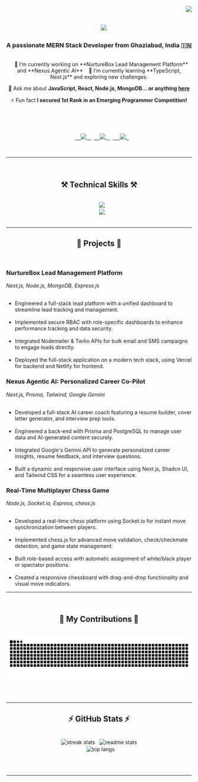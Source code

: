 <img align="right" src="https://visitor-badge.laobi.icu/badge?page_id=RahulKumar1430.RahulKumar1430" />

<h1 align="center">
    <img src="https://readme-typing-svg.herokuapp.com/?font=Righteous&size=35&center=true&vCenter=true&width=500&height=70&duration=4000&lines=Hi+There!+👋;+I'm+Rahul+Kumar!;" />
</h1>

<h3 align="center">A passionate MERN Stack Developer from Ghaziabad, India 🇮🇳</h3>

<br/>

<div align="center">
 
 🔭 I’m currently working on **NurtureBox Lead Management Platform** and **Nexus Agentic AI**
 
 🌱 I’m currently learning **TypeScript, Next.js** and exploring new challenges.

💬 Ask me about **JavaScript, React, Node.js, MongoDB... or anything [here](https://github.com/RahulKumar1430/RahulKumar1430/issues)**

⚡ Fun fact **I secured 1st Rank in an Emerging Programmer Competition\!**

 </div>
 
<div align="center"> 
  <a href="mailto:rahulkumar27382@gmail.com">
    <img src="https://img.shields.io/badge/Gmail-333333?style=for-the-badge&logo=gmail&logoColor=red" />
  </a>
  <a href="https://www.linkedin.com/in/rahul-kumar-9250a2264/" target="_blank">
    <img src="https://img.shields.io/badge/LinkedIn-0077B5?style=for-the-badge&logo=linkedin&logoColor=white" target="_blank" />
  </a>
  <a href="https://github.com/RahulKumar1430" target="_blank">
     <img src="https://img.shields.io/badge/GitHub-100000?style=for-the-badge&logo=github&logoColor=white" target="_blank" />
  </a>
</div>

 <hr/>
 
<h2 align="center">⚒️ Technical Skills ⚒️</h2>
<br/>
<div align="center">
    <img src="https://skillicons.dev/icons?i=javascript,typescript,python,java,react,nextjs,tailwind,html,css,vscode,github,git,nodejs,express,mongodb,postman" />
</div>
<div align="center">
    <img src="https://skillicons.dev/icons?i=cpp,redux,prisma,postgresql" />
</div>

<br/>
<hr/>

<h2 align="center">🚀 Projects 🚀</h2>
<br/>
<div align="left">
<h3>NurtureBox Lead Management Platform</h3>
<p><em>Next.js, Node.js, MongoDB, Express.js</em></p>
<ul>
  <li>Engineered a full-stack lead platform with a unified dashboard to streamline lead tracking and management.</li>
  <li>Implemented secure RBAC with role-specific dashboards to enhance performance tracking and data security.</li>
  <li>Integrated Nodemailer & Twilio APIs for bulk email and SMS campaigns to engage leads directly.</li>
  <li>Deployed the full-stack application on a modern tech stack, using Vercel for backend and Netlify for frontend.</li>
</ul>

<h3>Nexus Agentic AI: Personalized Career Co-Pilot</h3>
<p><em>Next.js, Prisma, Tailwind, Google Gemini</em></p>
<ul>
  <li>Developed a full-stack AI career coach featuring a resume builder, cover letter generator, and interview prep tools.</li>
  <li>Engineered a back-end with Prisma and PostgreSQL to manage user data and AI-generated content securely.</li>
  <li>Integrated Google's Gemini API to generate personalized career insights, resume feedback, and interview questions.</li>
  <li>Built a dynamic and responsive user interface using Next.js, Shadcn UI, and Tailwind CSS for a seamless user experience.</li>
</ul>

<h3>Real-Time Multiplayer Chess Game</h3>
<p><em>Node.js, Socket.io, Express, chess.js</em></p>
<ul>
  <li>Developed a real-time chess platform using Socket.io for instant move synchronization between players.</li>
  <li>Implemented chess.js for advanced move validation, check/checkmate detection, and game state management.</li>
  <li>Built role-based access with automatic assignment of white/black player or spectator positions.</li>
  <li>Created a responsive chessboard with drag-and-drop functionality and visual move indicators.</li>
</ul>
</div>

<hr/>

<div align="center">
  <h2>🐍 My Contributions 🐍</h2>
  <br>
  <img alt="snake eating my contributions" src="https://raw.githubusercontent.com/RahulKumar1430/RahulKumar1430/output/github-contribution-grid-snake-dark.svg" />
  
  <br/><br/><br/>
</div>

<hr/>

<h2 align="center">⚡ GitHub Stats ⚡</h2>
<br>
<div align=center>
  <img width=390 src="https://github-readme-streak-stats.vercel.app/?user=RahulKumar1430&count_private=true&theme=dark&border_radius=10" alt="streak stats"/>
  <img width=390 src="https://github-readme-stats.vercel.app/api?username=RahulKumar1430&count_private=true&show_icons=true&theme=dark&rank_icon=github&border_radius=10" alt="readme stats" />
  <br/>
  <img width=325 align="center" src="https://github-readme-stats.vercel.app/api/top-langs/?username=RahulKumar1430&hide=HTML&langs_count=8&layout=compact&theme=dark&border_radius=10&size_weight=0.5&count_weight=0.5" alt="top langs" />
</div>

<br/><br/>

<hr/>
